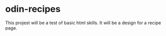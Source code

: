 # odin-recipes
This projest will be a test of basic html skills. It will be a design for a recipe page.
